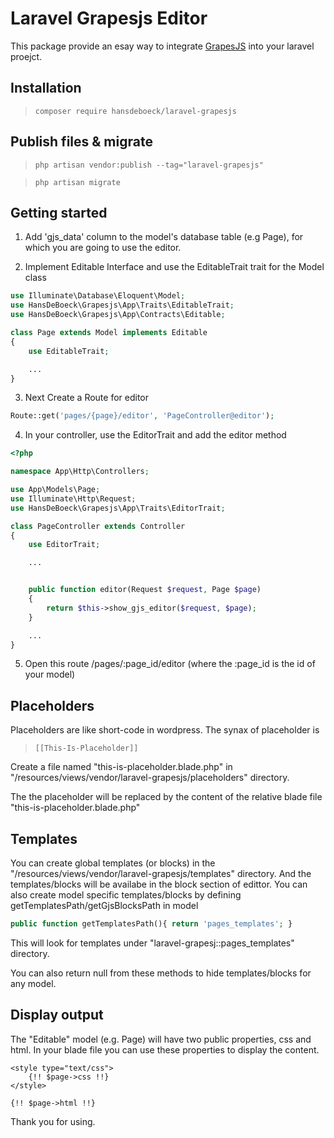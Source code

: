 # Laravel Grapesjs Editor
This package provide an esay way to integrate [GrapesJS](https://grapesjs.com/) into your laravel proejct.

## Installation

>`composer require hansdeboeck/laravel-grapesjs`


## Publish files & migrate

>`php artisan vendor:publish --tag="laravel-grapesjs"`

>`php artisan migrate`

## Getting started

1. Add 'gjs_data' column to the model's database table (e.g Page), for which you are going to use the editor.

2. Implement Editable Interface and use the EditableTrait trait for the Model class 
```php
use Illuminate\Database\Eloquent\Model;
use HansDeBoeck\Grapesjs\App\Traits\EditableTrait;
use HansDeBoeck\Grapesjs\App\Contracts\Editable;

class Page extends Model implements Editable
{
    use EditableTrait;

    ...
}
```

3. Next Create a Route for editor
```php
Route::get('pages/{page}/editor', 'PageController@editor');

```

4. In your controller, use the EditorTrait and add the editor method
```php
<?php

namespace App\Http\Controllers;

use App\Models\Page;
use Illuminate\Http\Request;
use HansDeBoeck\Grapesjs\App\Traits\EditorTrait;

class PageController extends Controller
{
    use EditorTrait;

    ...


    public function editor(Request $request, Page $page)
    {
        return $this->show_gjs_editor($request, $page);
    }

    ...
}


```

5. Open this route /pages/:page_id/editor (where the :page_id is the id of your model)

## Placeholders
Placeholders are like short-code in wordpress. The synax of placeholder is
>`[[This-Is-Placeholder]]`

Create a file named "this-is-placeholder.blade.php" in "/resources/views/vendor/laravel-grapesjs/placeholders" directory.

The the placeholder will be replaced by the content of the relative blade file "this-is-placeholder.blade.php"


## Templates
You can create global templates (or blocks) in the "/resources/views/vendor/laravel-grapesjs/templates" directory. And the templates/blocks will be availabe in the block section of edittor.   You can also create model specific templates/blocks by defining getTemplatesPath/getGjsBlocksPath in model
```php
public function getTemplatesPath(){ return 'pages_templates'; }
```

This will look for templates under "laravel-grapesj::pages_templates" directory.

You can also return null from these methods to hide templates/blocks for any model.



## Display output
The "Editable" model (e.g. Page) will have two public properties, css and html. In your blade file you can use these properties to display the content.

```blade
<style type="text/css">
	{!! $page->css !!}
</style>

{!! $page->html !!}

```

Thank you for using.
